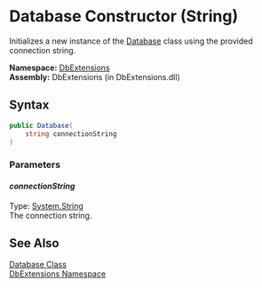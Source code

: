 Database Constructor (String)
=============================
Initializes a new instance of the [Database][1] class using the provided connection string.

**Namespace:** [DbExtensions][2]  
**Assembly:** DbExtensions (in DbExtensions.dll)

Syntax
------

```csharp
public Database(
	string connectionString
)
```

### Parameters

#### *connectionString*
Type: [System.String][3]  
The connection string.


See Also
--------
[Database Class][1]  
[DbExtensions Namespace][2]  

[1]: README.md
[2]: ../README.md
[3]: http://msdn.microsoft.com/en-us/library/s1wwdcbf
